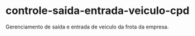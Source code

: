 # controle-saida-entrada-veiculo-cpd
Gerenciamento de saída e entrada de veiculo da frota da empresa.
